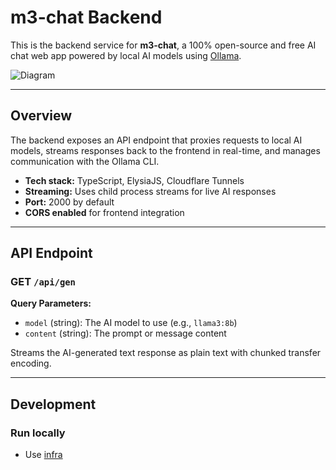 # m3-chat Backend

This is the backend service for **m3-chat**, a 100% open-source and free AI chat web app powered by local AI models using [Ollama](https://ollama.com).

![Diagram](https://github.com/user-attachments/assets/841c7853-a643-425d-8913-1ef48d0f256f)

---

## Overview

The backend exposes an API endpoint that proxies requests to local AI models, streams responses back to the frontend in real-time, and manages communication with the Ollama CLI.

- **Tech stack:** TypeScript, ElysiaJS, Cloudflare Tunnels
- **Streaming:** Uses child process streams for live AI responses
- **Port:** 2000 by default
- **CORS enabled** for frontend integration

---

## API Endpoint

### GET `/api/gen`

**Query Parameters:**

- `model` (string): The AI model to use (e.g., `llama3:8b`)
- `content` (string): The prompt or message content

Streams the AI-generated text response as plain text with chunked transfer encoding.

---

## Development

### Run locally

- Use [infra](https://github.com/m3-chat/infra/)
